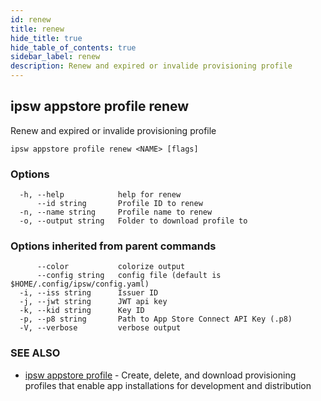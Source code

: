```yaml
---
id: renew
title: renew
hide_title: true
hide_table_of_contents: true
sidebar_label: renew
description: Renew and expired or invalide provisioning profile
---
```

## ipsw appstore profile renew

Renew and expired or invalide provisioning profile

```
ipsw appstore profile renew <NAME> [flags]
```

### Options

```
  -h, --help            help for renew
      --id string       Profile ID to renew
  -n, --name string     Profile name to renew
  -o, --output string   Folder to download profile to
```

### Options inherited from parent commands

```
      --color           colorize output
      --config string   config file (default is $HOME/.config/ipsw/config.yaml)
  -i, --iss string      Issuer ID
  -j, --jwt string      JWT api key
  -k, --kid string      Key ID
  -p, --p8 string       Path to App Store Connect API Key (.p8)
  -V, --verbose         verbose output
```

### SEE ALSO

* [ipsw appstore profile](/docs/cli/ipsw/appstore/profile)	 - Create, delete, and download provisioning profiles that enable app installations for development and distribution

